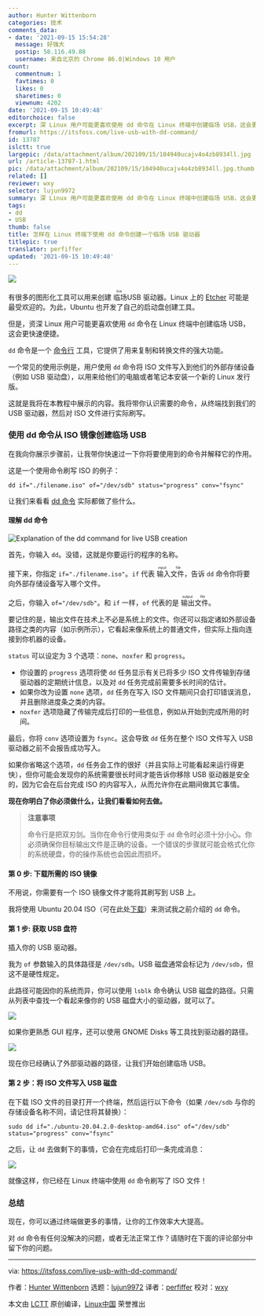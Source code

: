 ```yaml
---
author: Hunter Wittenborn
categories: 技术
comments_data:
- date: '2021-09-15 15:54:28'
  message: 好强大
  postip: 58.116.49.88
  username: 来自北京的 Chrome 86.0|Windows 10 用户
count:
  commentnum: 1
  favtimes: 0
  likes: 0
  sharetimes: 0
  viewnum: 4202
date: '2021-09-15 10:49:48'
editorchoice: false
excerpt: 深 Linux 用户可能更喜欢使用 dd 命令在 Linux 终端中创建临场 USB，这会更快速便捷。
fromurl: https://itsfoss.com/live-usb-with-dd-command/
id: 13787
islctt: true
largepic: /data/attachment/album/202109/15/104940ucajv4o4zb8934ll.jpg
url: /article-13787-1.html
pic: /data/attachment/album/202109/15/104940ucajv4o4zb8934ll.jpg.thumb.jpg
related: []
reviewer: wxy
selector: lujun9972
summary: 深 Linux 用户可能更喜欢使用 dd 命令在 Linux 终端中创建临场 USB，这会更快速便捷。
tags:
- dd
- USB
thumb: false
title: 怎样在 Linux 终端下使用 dd 命令创建一个临场 USB 驱动器
titlepic: true
translator: perfiffer
updated: '2021-09-15 10:49:48'
---
```


![](/data/attachment/album/202109/15/104940ucajv4o4zb8934ll.jpg)


有很多的图形化工具可以用来创建<ruby> 临场 <rt>  live </rt></ruby> USB 驱动器。Linux 上的 [Etcher](https://itsfoss.com/install-etcher-linux/) 可能是最受欢迎的。为此，Ubuntu 也开发了自己的启动盘创建工具。


但是，资深 Linux 用户可能更喜欢使用 `dd` 命令在 Linux 终端中创建临场 USB，这会更快速便捷。


`dd` 命令是一个 [命令行](https://itsfoss.com/gui-cli-tui/) 工具，它提供了用来复制和转换文件的强大功能。


一个常见的使用示例是，用户使用 `dd` 命令将 ISO 文件写入到他们的外部存储设备（例如 USB 驱动盘），以用来给他们的电脑或者笔记本安装一个新的 Linux 发行版。


这就是我将在本教程中展示的内容。我将带你认识需要的命令，从终端找到我们的 USB 驱动器，然后对 ISO 文件进行实际刷写。


### 使用 dd 命令从 ISO 镜像创建临场 USB


在我向你展示步骤前，让我带你快速过一下你将要使用到的命令并解释它的作用。


这是一个使用命令刷写 ISO 的例子：



```
dd if="./filename.iso" of="/dev/sdb" status="progress" conv="fsync"

```

让我们来看看 [dd 命令](https://linuxhandbook.com/dd-command/) 实际都做了些什么。


#### 理解 dd 命令


![Explanation of the dd command for live USB creation](/data/attachment/album/202109/15/104948y88lpa9kv9pnyja8.png)


首先，你输入 `dd`。没错，这就是你要运行的程序的名称。


接下来，你指定 `if="./filename.iso"`。`if` 代表<ruby> 输入文件 <rt>  input file </rt></ruby>，告诉 `dd` 命令你将要向外部存储设备写入哪个文件。


之后，你输入 `of="/dev/sdb"`。和 `if` 一样，`of` 代表的是<ruby> 输出文件 <rt>  output file </rt></ruby>。


要记住的是，输出文件在技术上不必是系统上的文件。你还可以指定诸如外部设备路径之类的内容（如示例所示），它看起来像系统上的普通文件，但实际上指向连接到你机器的设备。


`status` 可以设定为 3 个选项：`none`、`noxfer` 和 `progress`。


* 你设置的 `progress` 选项将使 `dd` 任务显示有关已将多少 ISO 文件传输到存储驱动器的定期统计信息，以及对 `dd` 任务完成前需要多长时间的估计。
* 如果你改为设置 `none` 选项，`dd` 任务在写入 ISO 文件期间只会打印错误消息，并且删除进度条之类的内容。
* `noxfer` 选项隐藏了传输完成后打印的一些信息，例如从开始到完成所用的时间。


最后，你将 `conv` 选项设置为 `fsync`。这会导致 `dd` 任务在整个 ISO 文件写入 USB 驱动器之前不会报告成功写入。


如果你省略这个选项，`dd` 任务会工作的很好（并且实际上可能看起来运行得更快），但你可能会发现你的系统需要很长时间才能告诉你移除 USB 驱动器是安全的，因为它会在后台完成 ISO 的内容写入，从而允许你在此期间做其它事情。


**现在你明白了你必须做什么，让我们看看如何去做。**



> 
> **注意事项**
> 
> 
> 命令行是把双刃剑。当你在命令行使用类似于 `dd` 命令时必须十分小心。你必须确保你目标输出文件是正确的设备。一个错误的步骤就可能会格式化你的系统硬盘，你的操作系统也会因此而损坏。
> 
> 
> 


#### 第 0 步: 下载所需的 ISO 镜像


不用说，你需要有一个 ISO 镜像文件才能将其刷写到 USB 上。


我将使用 Ubuntu 20.04 ISO（可在此处[下载](https://ubuntu.com/download/desktop/thank-you?version=20.04.2.0&architecture=amd64)）来测试我之前介绍的 `dd` 命令。


#### 第 1 步: 获取 USB 盘符


插入你的 USB 驱动器。


我为 `of` 参数输入的具体路径是 `/dev/sdb`。USB 磁盘通常会标记为 `/dev/sdb`，但这不是硬性规定。


此路径可能因你的系统而异，你可以使用 `lsblk` 命令确认 USB 磁盘的路径。只需从列表中查找一个看起来像你的 USB 磁盘大小的驱动器，就可以了。


![](/data/attachment/album/202109/15/104948vezcp8t2cficeoo8.png)


如果你更熟悉 GUI 程序，还可以使用 GNOME Disks 等工具找到驱动器的路径。


![](/data/attachment/album/202109/15/104950ohbd73pg12hqixde.png)


现在你已经确认了外部驱动器的路径，让我们开始创建临场 USB。


#### 第 2 步：将 ISO 文件写入 USB 磁盘


在下载 ISO 文件的目录打开一个终端，然后运行以下命令（如果 `/dev/sdb` 与你的存储设备名称不同，请记住将其替换）：



```
sudo dd if="./ubuntu-20.04.2.0-desktop-amd64.iso" of="/dev/sdb" status="progress" conv="fsync"

```

之后，让 `dd` 去做剩下的事情，它会在完成后打印一条完成消息：


![](/data/attachment/album/202109/15/104951gvnnt5vfvhkcdfvh.png)


就像这样，你已经在 Linux 终端中使用 `dd` 命令刷写了 ISO 文件！


### 总结


现在，你可以通过终端做更多的事情，让你的工作效率大大提高。


对 `dd` 命令有任何没解决的问题，或者无法正常工作？请随时在下面的评论部分中留下你的问题。




---


via: <https://itsfoss.com/live-usb-with-dd-command/>


作者：[Hunter Wittenborn](https://itsfoss.com/author/hunter/) 选题：[lujun9972](https://github.com/lujun9972) 译者：[perfiffer](https://github.com/perfiffer) 校对：[wxy](https://github.com/wxy)


本文由 [LCTT](https://github.com/LCTT/TranslateProject) 原创编译，[Linux中国](https://linux.cn/) 荣誉推出